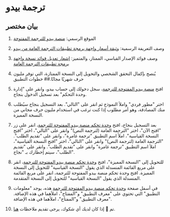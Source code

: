 # ترجمة بيدو

## بيان مختصر

1. الموقع الرسمي: [منصة بيدو للترجمة المفتوحة](https://fanyi-api.baidu.com/)
2. وصف التعريفة الرسمية: [وثيقة أسعار واجهة برمجة تطبيقات الترجمة العامة من بيدو](https://fanyi-api.baidu.com/product/112)
3. وصف فوائد الإصدار القياسي، الممتاز، والمتميز: [إشعار تعديل فوائد نسخة واجهة برمجة تطبيقات الترجمة العامة](https://fanyi-api.baidu.com/doc/8)
4. يُنصح بإكمال التحقق الشخصي والتحويل إلى النسخة الممتازة، التي توفر مليون حرف شهريًا مجانًا.## خطوات التطبيق

5. افتح [منصة بيدو المفتوحة للترجمة](https://fanyi-api.baidu.com/)، سجل دخولك إلى حساب بيدو، وانقر على "إدارة وحدة التحكم" بعد تسجيل الدخول بنجاح.
6. اختر "مطور فردي" واملأ النموذج ثم انقر على "التالي". بعد التسجيل بنجاح سيُطلب منك المصادقة، وهو أمر مطلوب إذا كنت ترغب في استخدام مليون حرف مجاني من النسخة المميزة.
7. بعد التسجيل بنجاح، افتح [وحدة تحكم منصة بيدو المفتوحة للترجمة](https://fanyi-api.baidu.com/api/trans/product/desktop)، انقر على زر "افتح الآن"، اختر "الترجمة العامة (لترجمة النص)" وانقر على "التالي"، اختر "افتح النسخة القياسية"، املأ اسم التطبيق "ترجمة غامرة"، وانقر على "تقديم الطلب". "الترجمة العامة (لترجمة النص)" وانقر على "التالي"، اختر "افتح النسخة القياسية"، املأ اسم التطبيق "ترجمة غامرة" وانقر على "تقديم الطلب". وانقر على "تقديم الطلب"، سيتم إخطارك بـ "نجاح".
8. للتحويل إلى "النسخة المميزة"، افتح [وحدة تحكم منصة بيدو المفتوحة للترجمة](https://fanyi-api.baidu.com/api/trans/product/desktop)، انقر على مربع القائمة المنسدلة الذي يقول "النسخة القياسية" للتحويل إلى النسخة المميزة. افتح وحدة تحكم منصة بيدو المفتوحة للترجمة، انقر على مربع القائمة المنسدلة الذي يقول "النسخة القياسية" للتحويل إلى النسخة المتقدمة.
9. في أسفل صفحة [وحدة تحكم منصة بيدو المفتوحة للترجمة](https://fanyi-api.baidu.com/api/trans/product/desktop) هذه، يوجد "معلومات التطبيق" التي تحتوي على "معرف التطبيق" و"المفتاح"، املأهما في هذه الإضافة. "معرف التطبيق" و"المفتاح"، املأهما في هذه الإضافة.
10. تم 🎉 إذا كان لديك أي شكوك، يرجى تقديم ملاحظات [هنا](https://github.com/immersive-translate/immersive-translate/issues/137).
